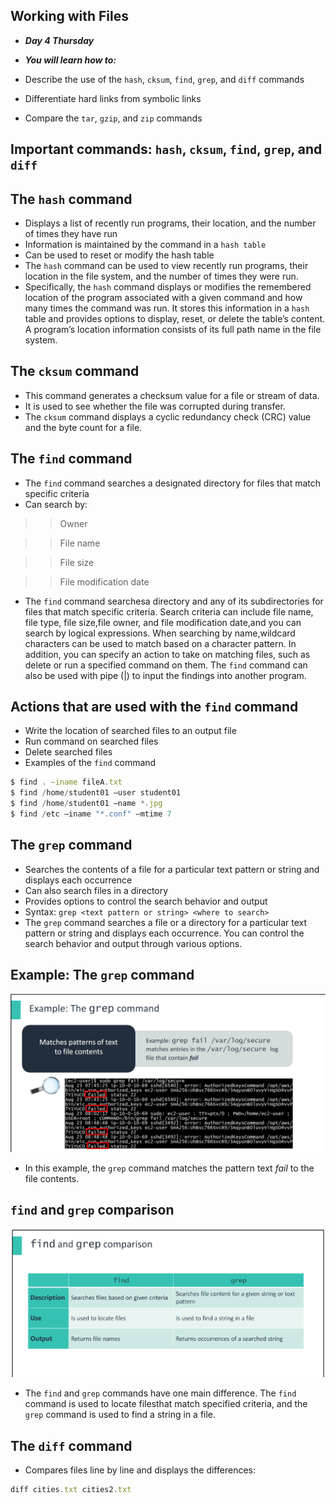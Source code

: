## Working with Files
- ***Day 4 Thursday***

- ***You will learn how to:***
- Describe the use of the `hash`, `cksum`, `find`, `grep`, and `diff` commands
- Differentiate hard links from symbolic links
- Compare the `tar`, `gzip`, and `zip` commands

## Important commands: `hash`, `cksum`, `find`, `grep`, and `diff`
## The `hash` command
- Displays a list of recently run programs, their location, and the number of times they have run
- Information is maintained by the command in a `hash table`
- Can be used to reset or modify the hash table
- The `hash` command can be used to view recently run programs, their location in the file system, and the number of times they were run. 
- Specifically, the `hash` command displays or modifies the remembered location of the program associated with a given command and how many times the command was run. It stores this information in a `hash` table and provides options to display, reset, or delete the table’s content. A program’s location information consists of its full path name in the file system.

## The `cksum` command
- This command generates a checksum value for a file or stream of data.
- It is used to see whether the file was corrupted during transfer.
- The `cksum` command displays a cyclic redundancy check (CRC) value and the byte count for a file.

## The `find` command
- The `find` command searches a designated directory for files that match specific criteria
- Can search by:

>> Owner

>> File name

>> File size

>> File modification date

- The `find` command searchesa directory and any of its subdirectories for files that match specific criteria. Search criteria can include file name, file type, file size,file owner, and file modification date,and you can search by logical expressions. When searching by name,wildcard characters can be used to match based on a character pattern. In addition, you can specify an action to take on matching files, such as delete or run a specified command on them. The `find` command can also be used with pipe (|) to input the findings into another program.

## Actions that are used with the `find` command
- Write the location of searched files to an output file
- Run command on searched files
- Delete searched files
- Examples of the `find` command

```javascript
$ find . –iname fileA.txt
$ find /home/student01 –user student01
$ find /home/student01 –name *.jpg
$ find /etc –iname "*.conf" –mtime 7
```

## The `grep` command
- Searches the contents of a file for a particular text pattern or string and displays each occurrence
- Can also search files in a directory
- Provides options to control the search behavior and output
- Syntax: `grep <text pattern or string> <where to search>`
- The `grep` command searches a file or a directory for a particular text pattern or string and displays each occurrence. You can control the search behavior and output through various options.

## Example: The `grep` command
![alt text](<Images/grep cmd.png>)

- In this example, the `grep` command matches the pattern text *fail* to the file contents.

## `find` and `grep` comparison
![alt text](<Images/find vs grep.png>)

- The `find` and `grep` commands have one main difference. The `find` command is used to locate filesthat match specified criteria, and the `grep` command is used to find a string in a file.
 
## The `diff` command
- Compares files line by line and displays the differences:

```javascript
diff cities.txt cities2.txt
```
